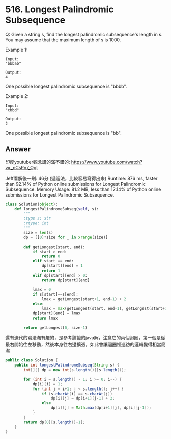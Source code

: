 # 516. Longest Palindromic Subsequence
Q: Given a string s, find the longest palindromic subsequence's length in s. You may assume that the maximum length of s is 1000.

Example 1:
```
Input:
"bbbab"
```
```
Output:
4
```
One possible longest palindromic subsequence is "bbbb".
 
Example 2:

```
Input:
"cbbd"
```
```
Output:
2
```
One possible longest palindromic subsequence is "bb".

## Answer
印度youtuber觀念講的滿不錯的: https://www.youtube.com/watch?v=_nCsPn7_OgI

Jeff看解後一刷: 46分 (遞迴法，比較容易寫得出來)
Runtime: 876 ms, faster than 92.14% of Python online submissions for Longest Palindromic Subsequence.
Memory Usage: 81.2 MB, less than 12.14% of Python online submissions for Longest Palindromic Subsequence.

```python
class Solution(object):
    def longestPalindromeSubseq(self, s):
        """
        :type s: str
        :rtype: int
        """
        size = len(s)
        dp = [[0]*size for _ in xrange(size)]
        
        def getLongest(start, end):
            if start > end:
                return 0
            elif start == end:
                dp[start][end] = 1
                return 1
            elif dp[start][end] > 0:
                return dp[start][end]
            
            lmax = 0
            if s[start]==s[end]:
                lmax = getLongest(start+1, end-1) + 2
            else:
                lmax = max(getLongest(start, end-1), getLongest(start+1, end))
            dp[start][end] = lmax
            return lmax
        
        return getLongest(0, size-1)
```

還有迭代的寫法滿有趣的，是參考論譠的java解，注意它的兩個迴圈，第一個是從最右開始往左移動，然後本身往右邊擴張，如此會讓迴圈裡巡彷的邏輯變得相當簡潔
```java
public class Solution {
    public int longestPalindromeSubseq(String s) {
        int[][] dp = new int[s.length()][s.length()];
        
        for (int i = s.length() - 1; i >= 0; i--) {
            dp[i][i] = 1;
            for (int j = i+1; j < s.length(); j++) {
                if (s.charAt(i) == s.charAt(j))
                    dp[i][j] = dp[i+1][j-1] + 2;
                else
                    dp[i][j] = Math.max(dp[i+1][j], dp[i][j-1]);
            }
        }
        return dp[0][s.length()-1];
    }
}
```